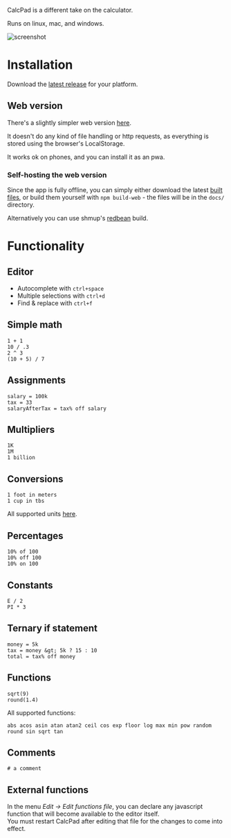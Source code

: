 CalcPad is a different take on the calculator.

Runs on linux, mac, and windows.

![screenshot](https://user-images.githubusercontent.com/33415/158484266-0da3076b-1aaa-4f19-8001-dcb1612d37e8.png)

# Installation

Download the [latest release](https://github.com/filipesabella/CalcPad/releases/latest) for your platform.

## Web version

There's a slightly simpler web version [here](http://filipesabella.com/CalcPad/).

It doesn't do any kind of file handling or http requests, as everything is stored using the browser's LocalStorage.

It works ok on phones, and you can install it as an pwa.

### Self-hosting the web version

Since the app is fully offline, you can simply either download the latest [built files](https://github.com/filipesabella/CalcPad/tree/build/docs), or build them yourself with `npm build-web` - the files will be in the `docs/` directory.

Alternatively you can use shmup's [redbean](https://github.com/shmup/redbean-calcpad) build.

# Functionality

## Editor

* Autocomplete with `ctrl+space`
* Multiple selections with `ctrl+d`
* Find & replace with `ctrl+f`

## Simple math

```
1 + 1
10 / .3
2 ^ 3
(10 + 5) / 7
```

## Assignments

```
salary = 100k
tax = 33
salaryAfterTax = tax% off salary
```

## Multipliers

```
1K
1M
1 billion
```

## Conversions

```
1 foot in meters
1 cup in tbs
```

All supported units [here](https://github.com/ben-ng/convert-units#supported-units).

## Percentages

```
10% of 100
10% off 100
10% on 100
```

## Constants

```
E / 2
PI * 3
```

## Ternary if statement

```
money = 5k
tax = money &gt; 5k ? 15 : 10
total = tax% off money
```

## Functions

```
sqrt(9)
round(1.4)

```

All supported functions:

```
abs acos asin atan atan2 ceil cos exp floor log max min pow random round sin sqrt tan
```

## Comments

```# a comment```


## External functions

In the menu _Edit -> Edit functions file_, you can declare any javascript function
that will become available to the editor itself.  
You must restart CalcPad after
editing that file for the changes to come into effect.
